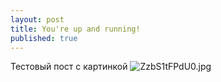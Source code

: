 ```yaml
---
layout: post
title: You're up and running!
published: true
---
```

Тестовый пост с картинкой
![ZzbS1tFPdU0.jpg]({{site.baseurl}}/images/404.jpg)

